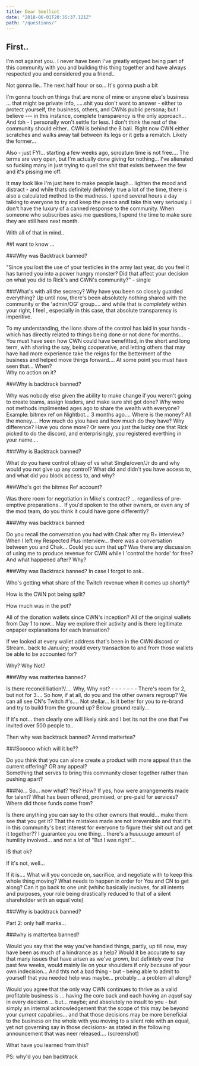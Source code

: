 ```yaml
---
title: Dear Smelliot
date: "2018-06-01T20:35:37.121Z"
path: "/questions/"
---
```



## First.. 


I'm not against you.. I never have been
I've greatly enjoyed being part of this community with you and building this thing together and have always respected you and considered you a friend..

Not gonna lie.. 
The next half hour or so... It's gonna push a bit

I'm gonna touch on things that are none of mine or anyone else's business ...  that might be private info, .....shit you don't want to answer  - either to protect yourself, the business, others, and CWNs public persona; but I believe --- in this instance, complete transparency is the only approach... And tbh - I personally won't settle for less. I don't think the rest of the community should either..  CWN is behind the 8 ball. Right now CWN either scratches and walks away tail between its legs or it gets a rematch. Likely the former...  

Also - just FYI... starting a few weeks ago, scroatum time is not free.... The terms are very open, but I'm actually done giving for nothing... I've alienated so fucking many in just trying to quell the shit that exists between the few and it's pissing me off.  

It may look like I'm just here to make people laugh... lighten the mood and distract  - and while thats definitely definitely true a lot of the time, there is also a calculated method to the madness.  I spend several hours a day talking to everyone to try and keep the peace andI take this very seriously.  I don't have the luxury of a canned response to the community.  When someone who subscribes asks me questions, I spend the time to make sure they are still here next month. 

With all of that in mind.. 

##I want to know ...

###Why was Backtrack banned?

"Since you lost the use of your testicles in the army last year, do you feel it has turned you into a power hungry monster? Did that affect your decision on what you did to Rick's and CWN's community?" - single 

###What's with all the secrecy?
Why have you been so closely guarded everything?
Up until now, there's been absolutely nothing shared with the community or the 'admin/OG' group.... and while that is *completely* within your right, I feel , especially in this case, that absolute transparency is imperitive. 

To my understanding, the lions share of the control has laid in your hands - which has directly related to things being done or not done for months...  
You must have seen how CWN could have benefitted, in the short and long term, with sharing the say, being cooperative, and letting others that may have had more experience take the reigns for the betterment of the business and helped move things forward....
At some point you must have seen that... When?  
Why no action on it?

###Why is backtrack banned?
  
Why was nobody else given the ability to make change if you weren't going to create teams, assign leaders, and make sure shit got done?
Why were not methods implimented ages ago to share the wealth with everyone?  Example: bitmex ref on Nightbot... 3 months ago....
Where is the money?
All the money....
How much do yiou have and how much do they have?
Why difference?
Have you done more? Or were you just the lucky one that Rick picked to do the discord, and enterprisingly, you registered everthing in your name.... 

###Why is Backtrack banned?


What do you have control of/say of vs what Single/oven/Jr do and why would you not give up any control?
What did and didn't you have access to, and what did you block access to, and why?

###Who's got the bitmex Ref account?

Was there room for negotiation in Mike's contract?  ... regardless of pre-emptive preparations... 
If you'd spoken to the other owners, or even any of the mod team, do you think it could have gone differently?

###Why was backtrack banned

Do you recall the conversation you had with Chak after my R+ interview?
When I left my Respected Plus interview... there was a conversation between you and Chak... Could you sum that up?
Was there any discussion of using me to produce revenue for CWN while I 'control the horde' for free?
And what happened after?
Why?

###Why was Backtrack banned?  In case I forgot to ask.. 


Who's getting what share of the Twitch revenue when it comes up shortly?

How is the CWN pot being split?  

How much was in the pot?


All of the donation wallets since CWN's inception?  All of the original wallets from Day 1 to now...  May we explore their activity and is there legitimate onpaper explanations for each transation?

If we looked at every wallet address that's been in the CWN discord or Stream.. back to January; would every transaction to and from those wallets be able to be accounted for?  

Why?  Why Not?

###Why was mattertea banned? 
 
Is there reconcillliation?/....  Why, Why not? - - - -  - - - 
There's room for 2, but not for 3.... So how, if at all, do you and the other owners regroup? 
We can all see CN's Twitch #'s....  Not stellar... Is it better for you to re-brand and try to build from the ground up?  Below ground really...  

If it's not... then clearly one will likely sink
 and I bet its not the one that I've invited over 500 people to..

Then why was backtrack banned?  Annnd mattertea?

###Sooooo which will it be?? 
    
Do you think that you can alone create a product with more appeal than the current offering?  OR any appeal?  
Something that serves to bring this community closer together rather than pushing apart? 

###No...  So...  now what?
Yes?  How?
If yes, how were arrangements made for talent?  What has been offered, promised, or pre-paid for services?
Where did those funds come from? 

Is there anything you can say to the other owners that would...  make them see that you get it? 
That the mistakes made are not irreversible and that it's in this community's best interest for everyone to figure their shit out and get it together??
I guarantee you one thing... there's a huuuuuge amount of humility involved... and not a lot of "But I was right"... 

IS that ok? 

If it's not, well...


If it is.... What will you concede on, sacrifice, and negotiate with to keep this whole thing moving?  What needs to happen in order for You and CN to get along?
Can it go back to one unit (whihc basically involves, for all intents and purposes, your role being drastically reduced to that of a silent shareholder with an equal vote)

###Why is backtrack banned?  

Part 2: only half marks... 

###why is mattertea banned?
 
Would you say that the way you've handled things, partly, up till now, may have been as much of a hindrance as a help? 
Would it be accurate to say that many issues that have arisen as we've grown, but defintely over the past few weeks, would mainly lie on your shoulders if only because of your own indecision...  And thts not a bad thing - but - being able to admit to yourself that you needed help was maybe... probably... a problem all along?
 
Would you agree that the only way CWN continues to thrive as a valid profitable business is ... having the core back and each having an *equal* say in every decision ... but... maybe; and absolutely no insult to you - but simply an internal acknowledgement that the scope of this may be beyond your *current* capabilies... and that those decisions may be more beneficial to the business on the whole with you moving to a silent role with an equal, yet not governing say in those decisions- as stated in the following announcement that was neer released.... (screenshot) 
    

What have you learned from this?

PS: why'd you ban backtrack

